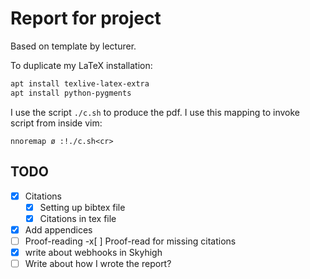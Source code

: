 # Report for project

Based on template by lecturer.

To duplicate my LaTeX installation:

```basH
apt install texlive-latex-extra
apt install python-pygments
```

I use the script `./c.sh` to produce the pdf. I use this mapping to invoke script from inside vim:

```vim
nnoremap ø :!./c.sh<cr>
```

## TODO

- [x] Citations
  - [x] Setting up bibtex file
  - [x] Citations in tex file
- [x] Add appendices
- [ ] Proof-reading
  -x[ ] Proof-read for missing citations
- [x] write about webhooks in Skyhigh
- [ ] Write about how I wrote the report?
